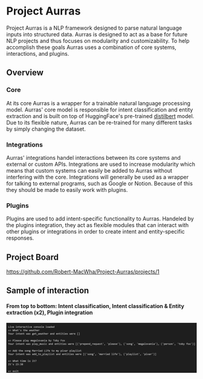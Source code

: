 # Project Aurras
Project Aurras is a NLP framework designed to parse natural language inputs into structured data.  Aurras is designed to act as a base for future NLP projects and thus focuses on modularity and customizability.  To help accomplish these goals Aurras uses a combination of core systems, interactions, and plugins.

## Overview
### Core
At its core Aurras is a wrapper for a trainable natural language processing model.  Aurras' core model is responsible for intent classification and entity extraction and is built on top of HuggingFace's pre-trained [distilbert](https://huggingface.co/transformers/model_doc/distilbert.html) model.  Due to its flexible nature, Aurras can be re-trained for many different tasks by simply changing the dataset.

### Integrations
Aurras' integrations handel interactions between its core systems and external or custom APIs.  Integrations are used to increase modularity which means that custom systems can easily be added to Aurras without interfering with the core.  Integrations will generally be used as a wrapper for talking to external programs, such as Google or Notion.  Because of this they should be made to easily work with plugins.

### Plugins
Plugins are used to add intent-specific functionality to Aurras.  Handeled by the plugins integration, they act as flexible modules that can interact with other plugins or integrations in order to create intent and entity-specific responses.

## Project Board
https://github.com/Robert-MacWha/Project-Aurras/projects/1

## Sample of interaction
#### From top to bottom: Intent classification, Intent classification & Entity extraction (x2), Plugin integration
![Sample image](https://github.com/Robert-MacWha/Project-Aurras/blob/main/docs/Interactions-Sample.PNG?raw=true)
